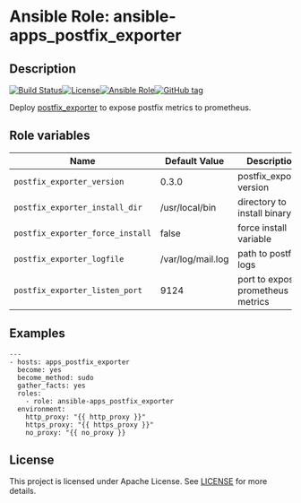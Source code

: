 # Ansible Role: ansible-apps_postfix_exporter

## Description

[![Build Status](https://travis-ci.com/lotusnoir/ansible-apps_postfix_exporter.svg?branch=master)](https://travis-ci.com/lotusnoir/ansible-apps_postfix_exporter)[![License](https://img.shields.io/badge/license-MIT%20License-brightgreen.svg)](https://opensource.org/licenses/MIT)[![Ansible Role](https://img.shields.io/badge/ansible%20role-apps__postfix_exporter-blue)](https://galaxy.ansible.com/lotusnoir/ansible-apps_postfix_exporter/)[![GitHub tag](https://img.shields.io/badge/version-latest-blue)](https://github.com/lotusnoir/ansible-apps_postfix_exporter/tags)

Deploy [postfix_exporter](https://github.com/boynux/postfix-exporter) to expose postfix metrics to prometheus.

## Role variables

| Name           | Default Value | Description                        |
| -------------- | ------------- | -----------------------------------|
| `postfix_exporter_version` | 0.3.0 | postfix_exporter version |
| `postfix_exporter_install_dir` | /usr/local/bin | directory to install binary |
| `postfix_exporter_force_install` | false | force install variable |
| `postfix_exporter_logfile` | /var/log/mail.log | path to postfix logs |
| `postfix_exporter_listen_port` | 9124 | port to expose prometheus metrics |

## Examples

	---
	- hosts: apps_postfix_exporter
	  become: yes
	  become_method: sudo
	  gather_facts: yes
	  roles:
	    - role: ansible-apps_postfix_exporter
	  environment: 
	    http_proxy: "{{ http_proxy }}"
	    https_proxy: "{{ https_proxy }}"
	    no_proxy: "{{ no_proxy }}

## License

This project is licensed under Apache License. See [LICENSE](/LICENSE) for more details.
